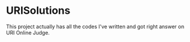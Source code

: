 # URISolutions

This project actually has all the codes I've written and got right answer on URI Online Judge.
